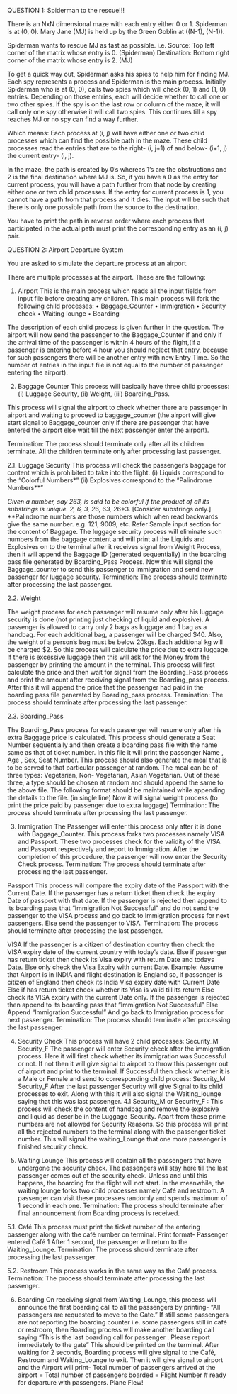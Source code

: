 QUESTION 1: Spiderman to the rescue!!!

There is an NxN dimensional maze with each entry either 0 or 1.
Spiderman is at (0, 0). Mary Jane (MJ) is held up by the Green Goblin at ((N-1), (N-1)).

Spiderman wants to rescue MJ as fast as possible. i.e.
Source: Top left corner of the matrix whose entry is 0. (Spiderman)
Destination: Bottom right corner of the matrix whose entry is 2. (MJ)

To get a quick way out, Spiderman asks his spies to help him for finding MJ. Each spy represents a process and Spiderman is the main process. Initially Spiderman who is at (0, 0), calls two spies which will check (0, 1) and (1, 0) entries. Depending on those entries, each will decide whether to call one or two other spies. If the spy is on the last row or column of the maze, it will call only one spy otherwise it will call two spies. This continues till a spy reaches MJ or no spy can find a way further.

Which means: Each process at (i, j) will have either one or two child processes which can find the possible path in the maze. These child processes read the entries that are to the right- (i, j+1)
of and below- (i+1, j) the current entry- (i, j). 

In the maze, the path is created by 0’s whereas 1’s are the obstructions and 2 is the final destination where MJ is. So, if you have a 0 as the entry for current process, you will have a path further from that node by creating either one or two child processes. If the entry for current process is 1, you cannot have a path from that process and it dies. The input will be such that there is only one possible path from the source to the destination.

You have to print the path in reverse order where each process that participated in the actual path must print the corresponding entry as an (i, j) pair.



QUESTION 2: Airport Departure System

You are asked to simulate the departure process at an airport.

There are multiple processes at the airport. These are the following:

1. Airport
This is the main process which reads all the input fields from input file before creating any children.
This main process will fork the following child processes:
• Baggage_Counter
• Immigration
• Security check
• Waiting lounge
• Boarding

The description of each child process is given further in the question.
The airport will now send the passenger to the Baggage_Counter if and only if the arrival time of the passenger is within 4 hours of the flight,(if a passenger is entering before 4 hour you should neglect that entry, because for such passengers there will be another entry with new Entry Time. So the number of entries in the input file is not equal to the number of passenger entering the airport).

2. Baggage Counter
This process will basically have three child processes:
(i) Luggage Security, 
(ii) Weight, 
(iii) Boarding_Pass.

This process will signal the airport to check whether there are passenger in airport and waiting to proceed to baggage_counter (the airport will give start signal to Baggage_counter only if there are passenger that have entered the airport else wait till the next passenger enter the airport).

Termination: The process should terminate only after all its children terminate. All the children terminate only after processing last passenger.

2.1. Luggage Security
This process will check the passenger’s baggage for content which is prohibited to take into the flight.
(i) Liquids correspond to the “Colorful Numbers*”
(ii) Explosives correspond to the “Palindrome Numbers**”

*Given a number, say 263, is said to be colorful if the product of all its substrings is unique. 2, 6, 3, 2*6, 6*3, 2*6*3. [Consider substrings only.] 
**Palindrome numbers are those numbers which when read backwards give the same number. e.g. 121, 9009, etc. Refer Sample input section for the content of Baggage. The luggage security process will eliminate such numbers from the baggage content and will print all the Liquids and Explosives on to the terminal after it receives signal from Weight Process, then it will append the Baggage ID (generated sequentially) in the boarding pass file generated by Boarding_Pass Process. Now this will signal the Baggage_counter to send this passenger to immigration and send new passenger for luggage security. Termination: The process should terminate after processing the last passenger.

2.2. Weight

The weight process for each passenger will resume only after his luggage security is done (not printing just checking of liquid and explosive). A passenger is allowed to carry only 2 bags as luggage and 1 bag as a handbag. For each additional bag, a passenger will be charged $40. Also, the weight of a person’s bag must be below 20kgs. Each additional kg will
be charged $2. So this process will calculate the price due to extra luggage. If there is excessive luggage then this will ask for the Money from the passenger by printing the amount in the terminal. This process will first calculate the price and then wait for signal from the Boarding_Pass process and print the amount after receiving signal from the Boarding_pass process. After this it will append the price that the passenger had paid in the boarding pass file generated by Boarding_pass process. Termination: The process should terminate after processing the last passenger.

2.3. Boarding_Pass

The Boarding_Pass process for each passenger will resume only after his extra Baggage price is calculated. This process should generate a Seat Number sequentially and then create a boarding pass file with the name same as that of ticket number. In this file it will print the passenger Name , Age , Sex, Seat Number. This process should also generate the meal that is to be served to that particular passenger at random. The meal can be of three types: Vegetarian, Non- Vegetarian, Asian Vegetarian. Out of these three, a type should be chosen at random and should append the same to the above file. The following format should be maintained while appending the details to the file. <Ticket number> <Age > <Sex> <Seat Number><Meal to be served> (in single line) Now it will signal weight process (to print the price paid by passenger due to extra luggage) Termination: The process should terminate after processing the last passenger.

3. Immigration 
The Passenger will enter this process only after it is done with Baggage_Counter. This process forks two processes namely VISA and Passport. These two processes check for the validity of the VISA and Passport respectively and
report to Immigration. After the completion of this procedure, the passenger will now enter the Security Check
process. Termination: The process should terminate after processing the last passenger.

Passport
This process will compare the expiry date of the Passport with the Current Date. If the passenger has a return ticket then check the expiry Date of passport with that date. If the passenger is rejected then append to its boarding pass that “Immigration Not Successful” and do not send the passenger to the VISA process and go back to Immigration process for next passengers. Else send the passenger to VISA. Termination: The process should terminate after processing the last passenger.

VISA
If the passenger is a citizen of destination country then check the VISA expiry date of the current country with today’s date. Else if passenger has return ticket then check its Visa expiry with return Date and todays Date. Else only check the Visa Expiry with current Date. Example: Assume that Airport is in INDIA and flight destination is England so,
if passenger is citizen of England then check its India Visa expiry date with Current Date Else if has return ticket check whether its Visa is valid till its return Else check its VISA expiry with the current Date only. If the passenger is rejected then append to its boarding pass that “Immigration Not Successful” Else Append “Immigration Successful”
And go back to Immigration process for next passenger. Termination: The process should terminate after processing the last passenger.

4. Security Check
This process will have 2 child processes:
Security_M
Security_F
The passenger will enter Security check after the immigration process. Here it will first check whether its immigration was Successful or not. If not then it will give signal to airport to throw this passenger out of airport and print to
the terminal. If Successful then check whether it is a Male or Female and send to corresponding child process:
Security_M
Security_F
After the last passenger Security will give Signal to its child processes to exit. Along with this it will also signal the Waiting_lounge saying that this was last passenger. 
4.1 Security_M or Security_F :
This process will check the content of handbag and remove the explosive and liquid as describe in the Luggage_Security. Apart from these prime numbers are not allowed for Security Reasons. So this process will print all the rejected numbers to the terminal along with the passenger ticket number. This will signal the waiting_Lounge that one more passenger is finished security check.

5. Waiting Lounge
This process will contain all the passengers that have undergone the security check. The passengers will stay here till the last passenger comes out of the security check. Unless and until this happens, the boarding for the flight will not start. In the meanwhile, the waiting lounge forks two child processes namely Café and restroom. A passenger can visit these processes randomly and spends maximum of 1 second in each one. Termination: The process should terminate after final announcement from Boarding process is received.

5.1.
Café
This process must print the ticket number of the entering passenger along with the café number on terminal. Print format- Passenger <Ticket Number> entered Café 1 After 1 second, the passenger will return to the Waiting_Lounge. Termination: The process should terminate after processing the last passenger.

5.2.
Restroom
This process works in the same way as the Café process. Termination: The process should terminate after processing the last passenger.

6. Boarding
On receiving signal from Waiting_Lounge, this process will announce the first boarding call to all the passengers by printing- “All passengers are requested to move to the Gate.” If still some passengers are not reporting the boarding counter i.e. some passengers still in café or restroom, then Boarding process will make another boarding call saying “This is the last boarding call for passenger <Ticket Number>. Please report immediately to the gate” This should be printed on the terminal. After waiting for 2 seconds, Boarding process will give signal to the Café, Restroom and
Waiting_Lounge to exit. Then it will give signal to airport and the Airport will print- Total number of passengers arrived at the airport = <count1> Total number of passengers boarded = <count2> Flight Number #<PID of airport process> ready for departure with <count> passengers. Plane Flew!
